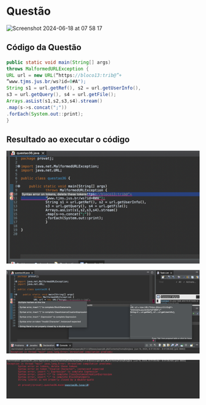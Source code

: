 # Questão
![Screenshot 2024-06-18 at 07 58 17](https://github.com/schirrel/recurso-CE-WEBD_16/assets/6757777/f38cd1b3-bf3c-413f-a6ae-7f119c1ef072)


## Código da Questão
```java
public static void main(String[] args)
throws MalformedURLException {
URL url = new URL(“https://bloco13:trib@”+
”www.tjms.jus.br/ws?id=0#A");
String s1 = url.getRef(), s2 = url.getUserInfo(),
s3 = url.getQuery(), s4 = url.getFile();
Arrays.asList(s1,s2,s3,s4).stream()
.map(s->s.concat(";"))
.forEach(System.out::print);
}
```

## Resultado ao executar o código
![Image](./evidencia-de-erro-2.png)

![Image](./evidencia-de-erro-3.png)

![Image](./evidencia-de-erro-1.png)
